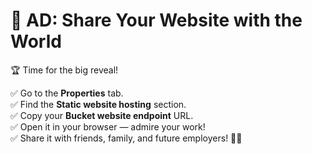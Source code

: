 # 🔗 AD: Share Your Website with the World

🏆 Time for the big reveal!

✅ Go to the **Properties** tab.  
✅ Find the **Static website hosting** section.  
✅ Copy your **Bucket website endpoint** URL.  
✅ Open it in your browser — admire your work!  
✅ Share it with friends, family, and future employers! 💼✨
